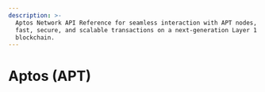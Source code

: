 ```yaml
---
description: >-
  Aptos Network API Reference for seamless interaction with APT nodes, enabling
  fast, secure, and scalable transactions on a next-generation Layer 1
  blockchain.
---
```


# Aptos (APT)

